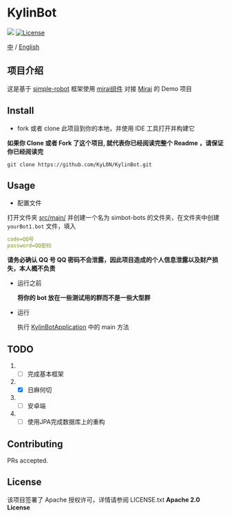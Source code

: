 # KylinBot

[![](https://img.shields.io/badge/blog-Kylin-blue)](http://kyl1n.top/) [![License](https://img.shields.io/badge/License-Apache%202.0-blue.svg)](https://opensource.org/licenses/Apache-2.0)


[comment]: <> (中 / English [![]&#40;https://img.shields.io/badge/%E8%AF%AD%E8%A8%80-%E4%B8%AD%E6%96%87-green&#41;]&#40;https://github.com/KyL0N/KylinBot/blob/main/README.zh-CN.md&#41; [![]&#40;https://img.shields.io/badge/Language-English-green&#41;]&#40;https://github.com/KyL0N/KylinBot/blob/main/README.md&#41;)

[中](https://github.com/KyL0N/KylinBot/blob/main/README.zh-CN.md) / [English](https://github.com/KyL0N/KylinBot/blob/main/README.md)

## 项目介绍 

这是基于 [simple-robot](https://github.com/ForteScarlet/simpler-robot)  框架使用 [mirai组件](https://github.com/ForteScarlet/simpler-robot/tree/dev/component/component-mirai) 对接 [Mirai](https://github.com/mamoe/mirai) 的 Demo 项目

## Install

- fork 或者 clone 此项目到你的本地，并使用 IDE 工具打开并构建它

**如果你 Clone 或者 Fork 了这个项目, 就代表你已经阅读完整个 Readme ，请保证你已经阅读完**

```shell
git clone https://github.com/KyL0N/KylinBot.git
```

## Usage

- 配置文件

打开文件夹  [src/main/](src/main/resources)  并创建一个名为 simbot-bots 的文件夹，在文件夹中创建 `yourBot1.bot` 文件，填入


```yaml
code=QQ号
password=QQ密码
```

**请务必确认 QQ 号 QQ 密码不会泄露，因此项目造成的个人信息泄露以及财产损失，本人概不负责**

- 运行之前

  **将你的 bot 放在一些测试用的群而不是一些大型群**

- 运行

  执行 [KylinBotApplication](src/main/java/top/kylinbot/demo/KylinBotApplication.java)  中的 main 方法

## TODO
1. - [ ] 完成基本框架
2. - [x] 日麻何切
3. - [ ] 安卓端
4. - [ ] 使用JPA完成数据库上的重构

## Contributing

PRs accepted.

[comment]: <> (## 鸣谢)

[comment]: <> (特别感谢 [JetBrains]&#40;https://www.jetbrains.com/?from=mirai&#41; 为开源项目提供免费的 [IntelliJ IDEA]&#40;https://www.jetbrains.com/idea/?from=mirai&#41; 等 IDE 的授权  )

[comment]: <> ([<img src=".github/jetbrains-variant-3.png" width="200"/>]&#40;https://www.jetbrains.com/?from=mirai&#41;)

## License

该项目签署了 Apache 授权许可，详情请参阅 LICENSE.txt
**Apache 2.0 License**


